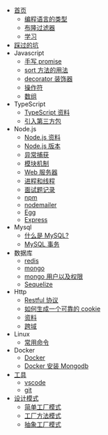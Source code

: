 - [首页](README.md)
  - [编程语言的类型](article/language)
  - [布隆过滤器](article/bloom-filter)
  - [学习](article/study)
- [踩过的坑](article/problem)
- Javascript
  - [手写 promise](javascript/promise)
  - [sort 方法的用法](javascript/sort)
  - [decorator 装饰器](javascript/decorator)
  - [操作符](javascript/operator)
  - [数组](javascript/array)
- TypeScript
  - [TypeScript 资料](typescript/index)
  - [引入第三方包](typescript/package)
- Node.js
  - [Node.js 资料](/nodejs/index)
  - [Node.js 版本](/nodejs/version)
  - [异常捕获](nodejs/exception)
  - [模块机制](/nodejs/module)
  - [Web 服务器](/nodejs/webServer)
  - [进程和线程](/nodejs/process)
  - [面试题记录](/nodejs/interview)
  - [npm](/nodejs/npm)
  - [nodemailer](/nodejs/nodemailer)
  - [Egg](/nodejs/eggjs)
  - [Express](nodejs/express)
- Mysql
  - [什么是 MySQL?](mysql/index)
  - [MySQL 事务](mysql/index)
- 数据库
  - [redis](database/redis)
  - [mongo](database/mongo)
  - [mongo 用户以及权限](mongo/auth)
  - [Sequelize](database/sequelize)
- Http
  - [Restful 协议](interface/restful)
  - [如何生成一个可靠的 cookie](interface/cookie)
  - [资料](network/index)
  - [跨域](network/cors)
- Linux
  - [常用命令](linux/command)
- Docker
  - [Docker](docker/docker)
  - [Docker 安装 Mongodb](docker/mongodb)
- [工具](tool/index)
  - [vscode](tool/vscode)
  - [git](tool/git)
- [设计模式](/design-patterns/index)
  - [简单工厂模式](/design-patterns/createPatterns/simple-factory)
  - [工厂方法模式](/design-patterns/createPatterns/factory-method)
  - [抽象工厂模式](/design-patterns/createPatterns/abstract-factory)
